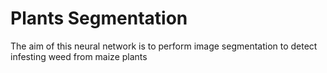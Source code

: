 # Plants Segmentation
The aim of this neural network is to perform image segmentation to detect infesting weed from maize plants
